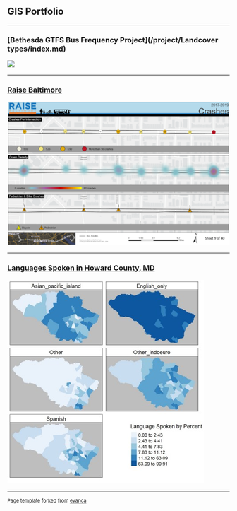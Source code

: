 ## GIS Portfolio

---
### [Bethesda GTFS Bus Frequency Project](/project/Landcover types/index.md)
[<img src="/images/bethesda.png?raw=true"/>](/pdf/bethesda.pdf)

---
### [Raise Baltimore](/pdf/mapsMap9.pdf)
[<img src="/images/Map9.png?raw=true"/>](/project/)

---
### [Languages Spoken in Howard County, MD](/pdf/github_langmap.pdf)
[<img src="/images/github_langmap.jpg?raw=true"/>](/project/)




---
<p style="font-size:11px">Page template forked from <a href="https://github.com/evanca/quick-portfolio">evanca</a></p>
<!-- Remove above link if you don't want to attibute -->
